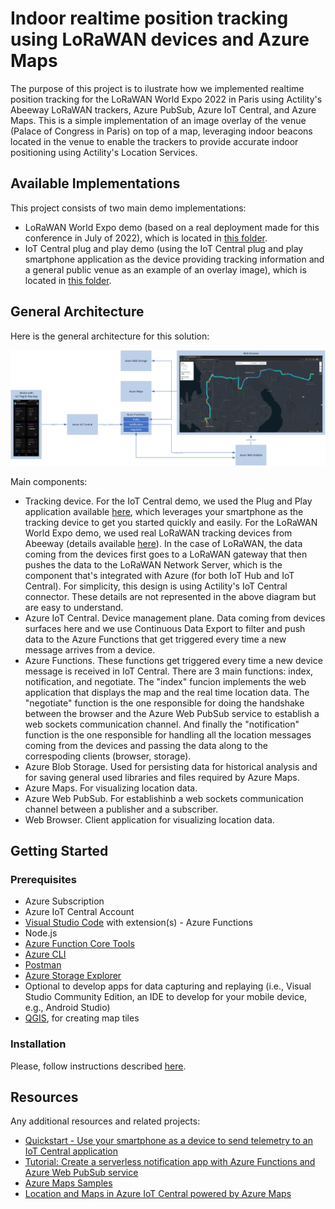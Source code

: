 # Indoor realtime position tracking using LoRaWAN devices and Azure Maps

The purpose of this project is to ilustrate how we implemented realtime position tracking for the LoRaWAN World Expo 2022 in Paris using Actility's Abeeway LoRaWAN trackers, Azure PubSub, Azure IoT Central, and Azure Maps. This is a simple implementation of an image overlay of the venue (Palace of Congress in Paris) on top of a map, leveraging indoor beacons located in the venue to enable the trackers to provide accurate indoor positioning using Actility's Location Services.

## Available Implementations

This project consists of two main demo implementations:

* LoRaWAN World Expo demo (based on a real deployment made for this conference in July of 2022), which is located in [this folder](src/realtime-azuremaps-update-lwe).
* IoT Central plug and play demo (using the IoT Central plug and play smartphone application as the device providing tracking information and a general public venue as an example of an overlay image), which is located in [this folder](src/realtime-azuremaps-update-iotcentraldemo).

## General Architecture

Here is the general architecture for this solution:

![](images/IndoorRealTimePositionTracking_AzureMaps_IoTCentral.png)

Main components:

* Tracking device. For the IoT Central demo, we used the Plug and Play application available [here](https://docs.microsoft.com/en-us/azure/iot-fundamentals/iot-phone-app-how-to), which leverages your smartphone as the tracking device to get you started quickly and easily. For the LoRaWAN World Expo demo, we used real LoRaWAN tracking devices from Abeeway (details available [here](https://www.abeeway.com/smart-badge/)). In the case of LoRaWAN, the data coming from the devices first goes to a LoRaWAN gateway that then pushes the data to the LoRaWAN Network Server, which is the component that's integrated with Azure (for both IoT Hub and IoT Central). For simplicity, this design is using Actility's IoT Central connector. These details are not represented in the above diagram but are easy to understand.
* Azure IoT Central. Device management plane. Data coming from devices surfaces here and we use Continuous Data Export to filter and push data to the Azure Functions that get triggered every time a new message arrives from a device.
* Azure Functions. These functions get triggered every time a new device message is received in IoT Central. There are 3 main functions: index, notification, and negotiate. The "index" funcion implements the web application that displays the map and the real time location data. The "negotiate" function is the one responsible for doing the handshake between the browser and the Azure Web PubSub service to establish a web sockets communication channel. And finally the "notification" function is the one responsible for handling all the location messages coming from the devices and passing the data along to the correspoding clients (browser, storage).
* Azure Blob Storage. Used for persisting data for historical analysis and for saving general used libraries and files required by Azure Maps.
* Azure Maps. For visualizing location data.
* Azure Web PubSub. For establishinb a web sockets communication channel between a publisher and a subscriber.
* Web Browser. Client application for visualizing location data.

## Getting Started

### Prerequisites

- Azure Subscription
- Azure IoT Central Account
- [Visual Studio Code](https://code.visualstudio.com/) with extension(s) - Azure Functions
- Node.js
- [Azure Function Core Tools](https://github.com/Azure/azure-functions-core-tools#installing)
- [Azure CLI](https://docs.microsoft.com/en-us/cli/azure/)
- [Postman](https://www.postman.com/downloads/)
- [Azure Storage Explorer](https://azure.microsoft.com/en-us/features/storage-explorer/)
- Optional to develop apps for data capturing and replaying (i.e., Visual Studio Community Edition, an IDE to develop for your mobile device, e.g., Android Studio)
- [QGIS](https://qgis.org/en/site/), for creating map tiles

### Installation

Please, follow instructions described [here](docs/Azure-Maps-IoT-Central-Demo.pptx).

## Resources

Any additional resources and related projects:

- [Quickstart - Use your smartphone as a device to send telemetry to an IoT Central application](https://docs.microsoft.com/en-us/azure/iot-central/core/quick-deploy-iot-central)
- [Tutorial: Create a serverless notification app with Azure Functions and Azure Web PubSub service](https://docs.microsoft.com/en-us/azure/azure-web-pubsub/tutorial-serverless-notification?tabs=javascript)
- [Azure Maps Samples](https://samples.azuremaps.com/)
- [Location and Maps in Azure IoT Central powered by Azure Maps](https://azure.microsoft.com/en-us/blog/location-and-maps-in-azure-iot-central-powered-by-azure-maps/)
